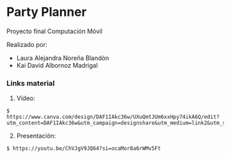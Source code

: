 # Party Planner

Proyecto final Computación Móvil

Realizado por:
* Laura Alejandra Noreña Blandón
* Kai David Albornoz Madrigal

### Links material

1. Vídeo:
```shell
$ https://www.canva.com/design/DAF1IAkc36w/UXuQmtJUm6xxHpy74ikA6Q/edit?utm_content=DAF1IAkc36w&utm_campaign=designshare&utm_medium=link2&utm_source=sharebutton
```
2. Presentación:
```shell
$ https://youtu.be/ChVJgV9JQ64?si=ocaMor8a6rWMv5Ft
```

